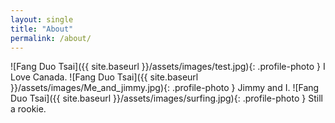 ```yaml
---
layout: single
title: "About"
permalink: /about/
---
```

![Fang Duo Tsai]({{ site.baseurl }}/assets/images/test.jpg){: .profile-photo }
I Love Canada.
![Fang Duo Tsai]({{ site.baseurl }}/assets/images/Me_and_jimmy.jpg){: .profile-photo }
Jimmy and I.
![Fang Duo Tsai]({{ site.baseurl }}/assets/images/surfing.jpg){: .profile-photo }
Still a rookie.
